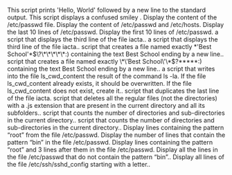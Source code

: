 This script prints 'Hello, World' followed by a new line to the standard output.
This script displays a confused smiley .
Display the content of the /etc/passwd file.
Display the content of /etc/passwd and /etc/hosts.
Display the last 10 lines of /etc/passwd.
Display the first 10 lines of /etc/passwd.
a script that displays the third line of the file iacta..
a script that displays the third line of the file iacta..
 script that creates a file named exactly \*\'Best School\'\*$\?\*\*\*\*\*:) containing the text Best School ending by a new line..
 script that creates a file named exactly \*\'Best School\'\*$\?\*\*\*\*\*:) containing the text Best School ending by a new line..
a script that writes into the file ls_cwd_content the result of the command ls -la. If the file ls_cwd_content already exists, it should be overwritten. If the file ls_cwd_content does not exist, create it..
script that duplicates the last line of the file iacta.
script that deletes all the regular files (not the directories) with a .js extension that are present in the current directory and all its subfolders..
script that counts the number of directories and sub-directories in the current directory..
script that counts the number of directories and sub-directories in the current directory..
Display lines containing the pattern “root” from the file /etc/passwd.
Display the number of lines that contain the pattern “bin” in the file /etc/passwd.
Display lines containing the pattern “root” and 3 lines after them in the file /etc/passwd.
Display all the lines in the file /etc/passwd that do not contain the pattern “bin”..
Display all lines of the file /etc/ssh/sshd_config starting with a letter..
